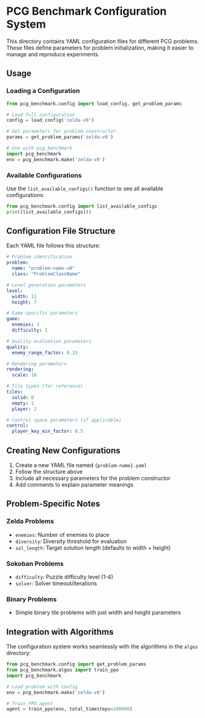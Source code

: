 # PCG Benchmark Configuration System

This directory contains YAML configuration files for different PCG problems. These files define parameters for problem initialization, making it easier to manage and reproduce experiments.

## Usage

### Loading a Configuration

```python
from pcg_benchmark.config import load_config, get_problem_params

# Load full configuration
config = load_config('zelda-v0')

# Get parameters for problem constructor
params = get_problem_params('zelda-v0')

# Use with pcg_benchmark
import pcg_benchmark
env = pcg_benchmark.make('zelda-v0')
```

### Available Configurations

Use the `list_available_configs()` function to see all available configurations:

```python
from pcg_benchmark.config import list_available_configs
print(list_available_configs())
```

## Configuration File Structure

Each YAML file follows this structure:

```yaml
# Problem identification
problem:
  name: "problem-name-v0"
  class: "ProblemClassName"

# Level generation parameters
level:
  width: 11
  height: 7

# Game-specific parameters
game:
  enemies: 3
  difficulty: 1

# Quality evaluation parameters
quality:
  enemy_range_factor: 0.25

# Rendering parameters
rendering:
  scale: 16

# Tile types (for reference)
tiles:
  solid: 0
  empty: 1
  player: 2

# Control space parameters (if applicable)
control:
  player_key_min_factor: 0.5
```

## Creating New Configurations

1. Create a new YAML file named `{problem-name}.yaml`
2. Follow the structure above
3. Include all necessary parameters for the problem constructor
4. Add comments to explain parameter meanings

## Problem-Specific Notes

### Zelda Problems
- `enemies`: Number of enemies to place
- `diversity`: Diversity threshold for evaluation
- `sol_length`: Target solution length (defaults to width + height)

### Sokoban Problems
- `difficulty`: Puzzle difficulty level (1-4)
- `solver`: Solver timeout/iterations

### Binary Problems
- Simple binary tile problems with just width and height parameters

## Integration with Algorithms

The configuration system works seamlessly with the algorithms in the `algos` directory:

```python
from pcg_benchmark.config import get_problem_params
from pcg_benchmark.algos import train_ppo
import pcg_benchmark

# Load problem with config
env = pcg_benchmark.make('zelda-v0')

# Train PPO agent
agent = train_ppo(env, total_timesteps=100000)
``` 